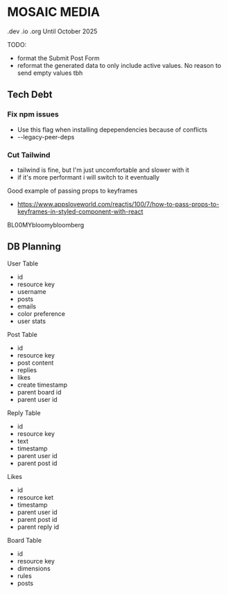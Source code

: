 # MOSAIC MEDIA
.dev .io .org
Until October 2025

TODO:
- format the Submit Post Form
- reformat the generated data to only include active values. No reason to send empty values tbh

## Tech Debt

### Fix npm issues
- Use this flag when installing depependencies because of conflicts
- --legacy-peer-deps

### Cut Tailwind
- tailwind is fine, but I'm just uncomfortable and slower with it
- if it's more performant i will switch to it eventually

Good example of passing props to keyframes
- https://www.appsloveworld.com/reactjs/100/7/how-to-pass-props-to-keyframes-in-styled-component-with-react

BL00MYbloomybloomberg




## DB Planning
User Table
- id
- resource key
- username
- posts
- emails
- color preference
- user stats 

Post Table
- id
- resource key
- post content
- replies
- likes
- create timestamp
- parent board id
- parent user id

Reply Table
- id
- resource key
- text
- timestamp
- parent user id
- parent post id

Likes
- id
- resource ket
- timestamp
- parent user id
- parent post id
- parent reply id

Board Table
- id
- resource key
- dimensions
- rules 
- posts